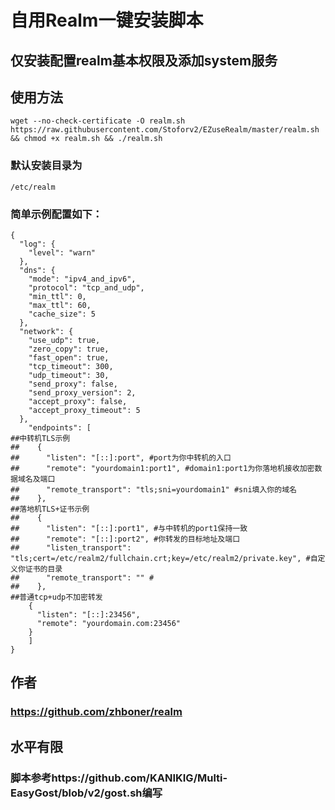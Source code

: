 # 自用Realm一键安装脚本

## 仅安装配置realm基本权限及添加system服务

## 使用方法
`wget --no-check-certificate -O realm.sh https://raw.githubusercontent.com/Stoforv2/EZuseRealm/master/realm.sh && chmod +x realm.sh && ./realm.sh`

### 默认安装目录为
`/etc/realm`

### 简单示例配置如下：
```
{
  "log": {
  	"level": "warn"
  },
  "dns": {
    "mode": "ipv4_and_ipv6",
    "protocol": "tcp_and_udp",
    "min_ttl": 0,
    "max_ttl": 60,
    "cache_size": 5
  },
  "network": {
    "use_udp": true,
    "zero_copy": true,
    "fast_open": true,
    "tcp_timeout": 300,
    "udp_timeout": 30,
    "send_proxy": false,
    "send_proxy_version": 2,
    "accept_proxy": false,
    "accept_proxy_timeout": 5
  },
    "endpoints": [
##中转机TLS示例
##    {
##      "listen": "[::]:port", #port为你中转机的入口
##      "remote": "yourdomain1:port1", #domain1:port1为你落地机接收加密数据域名及端口
##      "remote_transport": "tls;sni=yourdomain1" #sni填入你的域名
##    },
##落地机TLS+证书示例
##    {
##      "listen": "[::]:port1", #与中转机的port1保持一致
##      "remote": "[::]:port2", #你转发的目标地址及端口
##      "listen_transport": "tls;cert=/etc/realm2/fullchain.crt;key=/etc/realm2/private.key", #自定义你证书的目录
##      "remote_transport": "" #
##    },
##普通tcp+udp不加密转发
    {
      "listen": "[::]:23456",
      "remote": "yourdomain.com:23456"
    }
    ]
}
```

## 作者
### https://github.com/zhboner/realm

## 水平有限
### 脚本参考https://github.com/KANIKIG/Multi-EasyGost/blob/v2/gost.sh编写

